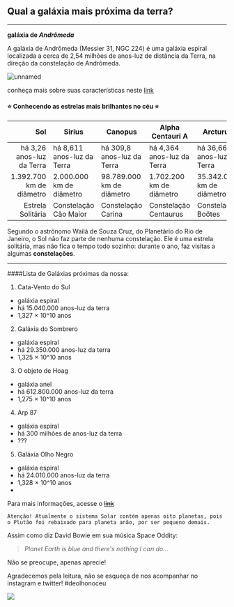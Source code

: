 ## Qual a galáxia mais próxima da terra?
---

**galáxia de _Andrômeda_**

A galáxia de Andrômeda (Messier 31, NGC 224) é uma galáxia espiral localizada a cerca de 2,54 milhões de anos-luz de distância da Terra, na direção da constelação de Andrômeda. 


![unnamed](https://user-images.githubusercontent.com/71294972/93835479-c40fa200-fc55-11ea-9d24-9544adbe07f7.jpg)

conheça mais sobre suas características neste [link](https://revistagalileu.globo.com/Ciencia/Espaco/noticia/2019/10/galaxia-de-andromeda-e-canibal-e-podera-engolir-lactea-dizem-cientistas.html)

#### :star: Conhecendo as estrelas mais brilhantes no céu :star:



|Sol   | Sirius  | Canopus  | Alpha Centauri A   | Arcturus  |
|--:|---|---|---|---|
| há 3,26 anos-luz da Terra | há 8,611 anos-luz da Terra  | há 309,8 anos-luz da Terra  | há 4,364 anos-luz da Terra  | há 36,66 anos-luz da Terra  |
| 1.392.700 km de diâmetro  | 2.000.000 km de diâmetro  |98.789.000 km de diâmetro   | 1.702.200 km de diâmetro  | 35.342.000 km de diâmetro  |
|Estrela Solitária  | Constelação Cão Maior  | Constelação Carina  |  Constelação Centaurus | Constelação Boötes  |

Segundo o astrônomo Wailã de Souza Cruz, do Planetário do Rio de Janeiro, o Sol não faz parte de nenhuma constelação. Ele é uma estrela solitária, mas não fica o tempo todo sozinho: durante o ano, faz visitas a algumas **constelações**.

---

####Lista de Galáxias próximas da nossa:

1. Cata-Vento do Sul
  - galáxia espiral
  - há 15.040.000 anos-luz da terra
  - 1,327 × 10^10 anos
2. Galáxia do Sombrero
  - galáxia espiral
  - há 29.350.000 anos-luz da terra
  - 1,325 × 10^10 anos
3. O objeto de Hoag
  - galáxia anel
  - há 612.800.000 anos-luz da terra
  - 1,275 × 10^10 anos
4. Arp 87
  - galáxia espiral 
  - há 300 milhões de anos-luz da terra
  - ???
5. Galáxia Olho Negro
  - galáxia espiral
  - há 24.010.000 anos-luz da terra
  - 1,328 × 10^10 anos
  - 
  
Para mais informações, acesse o ~~[link](https://www.hipercultura.com/galaxias-mais-lindas-perto-da-terra/)~~




```
Atenção! Atualmente o sistema Solar contém apenas oito planetas, pois o Plutão foi rebaixado para planeta anão, por ser pequeno demais.

```

Assim como diz David Bowie em sua música Space Oddity:
>_Planet Earth is blue and there's nothing I can do..._

Não se preocupe, apenas aprecie!



Agradecemos pela leitura, não se esqueça de nos acompanhar no instagram e twitter! \#deolhonoceu


[![](http://img.youtube.com/vi/ow87VFXFztU/0.jpg)](http://www.youtube.com/watch?v=ow87VFXFztU "The Brightest Stars In the Universe")





